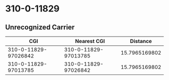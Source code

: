 # 310-0-11829
## Unrecognized Carrier


| CGI | Nearest CGI | Distance |
|-----|-------------|----------|
| 310-0-11829-97026842 | 310-0-11829-97013785 | 15.7965169802 |
| 310-0-11829-97013785 | 310-0-11829-97026842 | 15.7965169802 |
